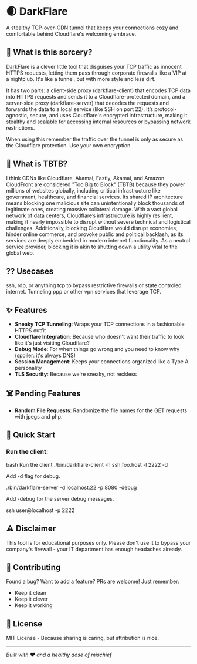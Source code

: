 # 🌒 DarkFlare

A stealthy TCP-over-CDN tunnel that keeps your connections cozy and comfortable behind Cloudflare's welcoming embrace.

## 🤔 What is this sorcery?

DarkFlare is a clever little tool that disguises your TCP traffic as innocent HTTPS requests, letting them pass through corporate firewalls like a VIP at a nightclub. It's like a tunnel, but with more style and less dirt.

It has two parts: a client-side proxy (darkflare-client) that encodes TCP data into HTTPS requests and sends it to a Cloudflare-protected domain, and a server-side proxy (darkflare-server) that decodes the requests and forwards the data to a local service (like SSH on port 22). It’s protocol-agnostic, secure, and uses Cloudflare's encrypted infrastructure, making it stealthy and scalable for accessing internal resources or bypassing network restrictions.

When using this remember the traffic over the tunnel is only as secure as the Cloudflare protection. Use your own encryption.

## 🧱  What is TBTB?
I think CDNs like Cloudflare, Akamai, Fastly, Akamai, and Amazon CloudFront are considered "Too Big to Block" (TBTB) because they power millions of websites globally, including critical infrastructure like government, healthcare, and financial services. Its shared IP architecture means blocking one malicious site can unintentionally block thousands of legitimate ones, creating massive collateral damage. With a vast global network of data centers, Cloudflare’s infrastructure is highly resilient, making it nearly impossible to disrupt without severe technical and logistical challenges. Additionally, blocking Cloudflare would disrupt economies, hinder online commerce, and provoke public and political backlash, as its services are deeply embedded in modern internet functionality. As a neutral service provider, blocking it is akin to shutting down a utility vital to the global web.

## ⁇  Usecases
ssh, rdp, or anything tcp to bypass restrictive firewalls or state controled internet.
Tunneling ppp or other vpn services that leverage TCP.

## ✨ Features

- **Sneaky TCP Tunneling**: Wraps your TCP connections in a fashionable HTTPS outfit
- **Cloudflare Integration**: Because who doesn't want their traffic to look like it's just visiting Cloudflare?
- **Debug Mode**: For when things go wrong and you need to know why (spoiler: it's always DNS)
- **Session Management**: Keeps your connections organized like a Type A personality
- **TLS Security**: Because we're sneaky, not reckless

## ☠️ Pending Features
- **Random File Requests**: Randomize the file names for the GET requests with jpegs and php.

## 🚀 Quick Start

### Run the client:
bash
Run the client
./bin/darkflare-client -h ssh.foo.host -l 2222 -d       

Add -d flag for debug.

./bin/darkflare-server -d localhost:22 -p 8080 -debug

Add -debug for the server debug messages.

ssh user@localhost -p 2222


## ⚠️ Disclaimer

This tool is for educational purposes only. Please don't use it to bypass your company's firewall - your IT department has enough headaches already.

## 🤝 Contributing

Found a bug? Want to add a feature? PRs are welcome! Just remember:
- Keep it clean
- Keep it clever
- Keep it working

## 📜 License

MIT License - Because sharing is caring, but attribution is nice.

---
*Built with ❤️ and a healthy dose of mischief*

